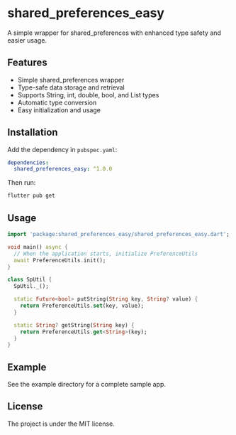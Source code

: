 # shared_preferences_easy

A simple wrapper for shared_preferences with enhanced type safety and easier usage.

## Features

- Simple shared_preferences wrapper
- Type-safe data storage and retrieval
- Supports String, int, double, bool, and List<String> types
- Automatic type conversion
- Easy initialization and usage

## Installation

Add the dependency in `pubspec.yaml`:

```yaml 
dependencies:
  shared_preferences_easy: ^1.0.0
```

Then run:

``` bash
flutter pub get
```

## Usage

```dart
import 'package:shared_preferences_easy/shared_preferences_easy.dart';

void main() async {
  // When the application starts, initialize PreferenceUtils
  await PreferenceUtils.init();
}

class SpUtil {
  SpUtil._();

  static Future<bool> putString(String key, String? value) {
    return PreferenceUtils.set(key, value);
  }

  static String? getString(String key) {
    return PreferenceUtils.get<String>(key);
  }
}
```

## Example

See the example directory for a complete sample app.

## License

The project is under the MIT license.